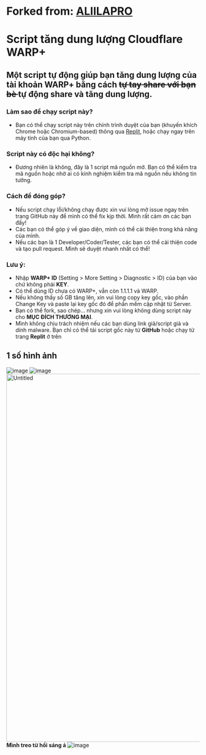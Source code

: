 # Forked from: [ALIILAPRO](https://github.com/ALIILAPRO/warp-plus-cloudflare)
# Script tăng dung lượng Cloudflare WARP+ 
## Một script tự động giúp bạn tăng dung lượng của tài khoản WARP+ bằng cách <s> tự tay share với bạn bè </s> tự động share và tăng dung lượng.
### Làm sao để chạy script này?
- Bạn có thể chạy script này trên chính trình duyệt của bạn (khuyến khích Chrome hoặc Chromium-based) thông qua [Replit](https://replit.com/@NgcThinThin1/buffdatawarp#main.py), hoặc chạy ngay trên máy tính của bạn qua Python.

### Script này có độc hại không?
- Đương nhiên là không, đây là 1 script mã nguồn mở. Bạn có thể kiểm tra mã nguồn hoặc nhờ ai có kinh nghiệm kiểm tra mã nguồn nếu không tin tưởng.

### Cách để đóng góp?
- Nếu script chạy lỗi/không chạy được xin vui lòng mở issue ngay trên trang GitHub này để mình có thể fix kịp thời. Mình rất cảm ơn các bạn đấy!
- Các bạn có thể góp ý về giao diện, mình có thể cải thiện trong khả năng của mình.
- Nếu các bạn là 1 Developer/Coder/Tester, các bạn có thể cải thiện code và tạo pull request. Mình sẽ duyệt nhanh nhất có thể!

### Lưu ý:
- Nhập **WARP+ ID** (Setting > More Setting > Diagnostic > ID) của bạn vào chứ không phải **KEY**.
- Có thể dùng ID chưa có WARP+, vẫn còn 1.1.1.1 và WARP.
- Nếu không thấy số GB tăng lên, xin vui lòng copy key gốc, vào phần Change Key và paste lại key gốc đó để phần mềm cập nhật từ Server.
- Bạn có thể fork, sao chép... nhưng xin vui lòng không dùng script này cho **MỤC ĐÍCH THƯƠNG MẠI**.
- Mình không chịu trách nhiệm nếu các bạn dùng link giả/script giả và dính malware. Bạn chỉ có thể tải script gốc này từ **GitHub** hoặc chạy từ trang **Replit** ở trên

## 1 số hình ảnh
![image](https://user-images.githubusercontent.com/65176073/124588168-b47ae600-de82-11eb-8d71-ceb136ac422c.png)
![image](https://user-images.githubusercontent.com/65176073/124588200-ba70c700-de82-11eb-9397-cf1cbf6801da.png)
<img width="960" alt="Untitled" src="https://user-images.githubusercontent.com/65176073/124588491-0f144200-de83-11eb-8f07-bcd58ff736c5.png">
**Mình treo từ hồi sáng á**
![image](https://user-images.githubusercontent.com/65176073/124588664-4256d100-de83-11eb-82cd-43afc95965bf.png)
